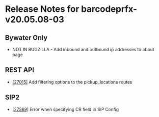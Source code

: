 
# Release Notes for barcodeprfx-v20.05.08-03

## Bywater Only

- NOT IN BUGZILLA - Add inbound and outbound ip addresses to about page

## REST API

- [[27015]](http://bugs.koha-community.org/bugzilla3/show_bug.cgi?id=27015) Add filtering options to the pickup_locations routes

## SIP2

- [[27589]](http://bugs.koha-community.org/bugzilla3/show_bug.cgi?id=27589) Error when specifying CR field in SIP Config


